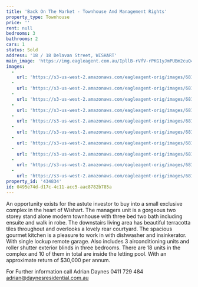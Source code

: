 ```yaml
---
title: 'Back On The Market - Townhouse And Management Rights'
property_type: Townhouse
price: ''
rent: null
bedrooms: 3
bathrooms: 2
cars: 1
status: Sold
address: '18 / 18 Delavan Street, WISHART'
main_image: 'https://img.eagleagent.com.au/IpllB-rVfV-rPKG1yJmPUBm2cuQ=/1280x854/smart/https://s3-us-west-2.amazonaws.com/eagleagent-orig/images/6818144/104046897-image-M.jpg'
images:
  -
    url: 'https://s3-us-west-2.amazonaws.com/eagleagent-orig/images/6818153/104046897-image-I.jpg'
  -
    url: 'https://s3-us-west-2.amazonaws.com/eagleagent-orig/images/6818152/104046897-image-H.jpg'
  -
    url: 'https://s3-us-west-2.amazonaws.com/eagleagent-orig/images/6818151/104046897-image-G.jpg'
  -
    url: 'https://s3-us-west-2.amazonaws.com/eagleagent-orig/images/6818150/104046897-image-F.jpg'
  -
    url: 'https://s3-us-west-2.amazonaws.com/eagleagent-orig/images/6818149/104046897-image-E.jpg'
  -
    url: 'https://s3-us-west-2.amazonaws.com/eagleagent-orig/images/6818148/104046897-image-D.jpg'
  -
    url: 'https://s3-us-west-2.amazonaws.com/eagleagent-orig/images/6818147/104046897-image-C.jpg'
  -
    url: 'https://s3-us-west-2.amazonaws.com/eagleagent-orig/images/6818146/104046897-image-B.jpg'
  -
    url: 'https://s3-us-west-2.amazonaws.com/eagleagent-orig/images/6818145/104046897-image-A.jpg'
  -
    url: 'https://s3-us-west-2.amazonaws.com/eagleagent-orig/images/6818144/104046897-image-M.jpg'
property_id: '434834'
id: 0495e74d-d17c-4c11-acc5-aac8782b785a
---
```

An opportunity exists for the astute investor to buy into a small exclusive complex in the heart of Wishart. The managers unit is a gorgeous two storey stand alone modern townhouse with three bed two bath including ensuite and walk in robe. The downstairs living area has beautiful terracotta tiles throughout and overlooks a lovely rear courtyard. The spacious gourmet kitchen is a pleasure to work in with dishwasher and insinkerator. With single lockup remote garage. Also includes 3 airconditioning units and roller shutter exterior blinds in three bedrooms. There are 18 units in the complex and 10 of them in total are inside the letting pool. With an approximate return of $30,000 per annum.

For Further information call Adrian Daynes 0411 729 484
adrian@daynesresidential.com.au